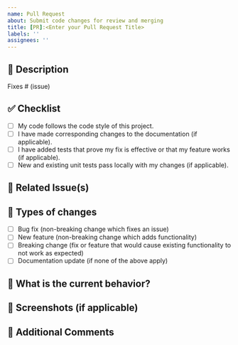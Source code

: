 ```yaml
---
name: Pull Request
about: Submit code changes for review and merging
title: [PR]:<Enter your Pull Request Title>
labels: ''
assignees: ''
---
```


## 📑 Description

<!-- Please include a summary of the change and the issue(s) it fixes. -->

Fixes # (issue)

## ✅ Checklist

<!-- Mark with [x] the checklist that applies, and ensure all items are completed before submitting your PR. -->

- [ ] My code follows the code style of this project.
- [ ] I have made corresponding changes to the documentation (if applicable).
- [ ] I have added tests that prove my fix is effective or that my feature works (if applicable).
- [ ] New and existing unit tests pass locally with my changes (if applicable).

## 🔗 Related Issue(s)

<!-- List related issues below by using `Fixes #` or `Closes #`. -->

## 🚀 Types of changes

<!-- What types of changes does your code introduce? Select the relevant ones. -->

- [ ] Bug fix (non-breaking change which fixes an issue)
- [ ] New feature (non-breaking change which adds functionality)
- [ ] Breaking change (fix or feature that would cause existing functionality to not work as expected)
- [ ] Documentation update (if none of the above apply)

## 📝 What is the current behavior?

<!-- Please describe the current behavior that you are modifying or linking to a relevant issue. -->

## 📸 Screenshots (if applicable)

<!-- If applicable, add screenshots to explain the visual or functional changes. -->

## 💬 Additional Comments

<!-- Add any additional comments or explanations here. -->
